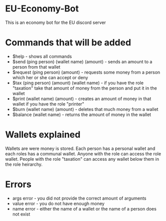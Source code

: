 # EU-Economy-Bot
This is an economy bot for the EU discord server


# Commands that will be added

- $help - shows all commands
- $send (ping person) (wallet name) (amount) - sends an amount to a person from that wallet
- $request (ping person) (amount) - requests some money from a person which her or she can accept or deny
- $tax (ping person) (amount) (wallet name) - if you have the role "taxation" take that amount of money from the person and put it in the wallet
- $print (wallet name) (amount) - creates an amount of money in that wallet if you have the role "printer"
- $burn (wallet name) (amount) - deletes that much money from a wallet
- $balance (wallet name) - returns the amount of money in the wallet


# Wallets explained

Wallets are were money is stored. Each person has a personal wallet
and each roles has a communal wallet. Anyone with the role can access the role wallet.
People with the role "taxation" can access any wallet below them in the role heirarchy.


# Errors

- args error - you did not provide the correct amount of arguments
- value error - you do not have enough money
- name error - either the name of a wallet or the name of a person does not exist
